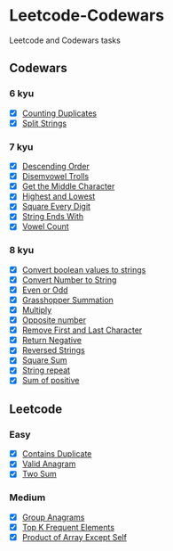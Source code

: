 # Leetcode-Codewars

Leetcode and Codewars tasks

## Codewars

### 6 kyu

- [x] [Counting Duplicates](https://github.com/bipolarbearbringsbeer/LeetCode-CodeWars/blob/main/CodeWars/6kyu/Counting%20Duplicates/counting-duplicates.php)
- [x] [Split Strings](https://github.com/bipolarbearbringsbeer/LeetCode-CodeWars/blob/main/CodeWars/6kyu/Split%20Strings/split-strings.php)

### 7 kyu

- [x] [Descending Order](https://github.com/WEremite/Leetcode-Codewars/blob/main/Codewars/7kyu/Descending%20Order/descending-order.php)
- [x] [Disemvowel Trolls](https://github.com/WEremite/Leetcode-Codewars/blob/main/Codewars/7kyu/Disemvowel%20Trolls/disemvowel-trolls.php)
- [x] [Get the Middle Character]()
- [x] [Highest and Lowest](https://github.com/WEremite/Leetcode-Codewars/blob/main/Codewars/7kyu/Highest%20and%20Lowest/highest-and-lowest.php)
- [x] [Square Every Digit](https://github.com/WEremite/Leetcode-Codewars/blob/main/Codewars/7kyu/Square%20Every%20Digit/square-every-digit.php)
- [x] [String Ends With](https://github.com/bipolarbearbringsbeer/LeetCode-CodeWars/blob/main/CodeWars/7kyu/String%20ends%20with/string-ends-with.php)
- [x] [Vowel Count](https://github.com/WEremite/Leetcode-Codewars/blob/main/Codewars/7kyu/Vowel%20Count/vowel-count.php)

### 8 kyu

- [x] [Convert boolean values to strings](https://github.com/WEremite/Leetcode-Codewars/blob/main/Codewars/8kyu/Convert%20Number%20to%20String/convert-number-to-string.php)
- [x] [Convert Number to String](https://github.com/WEremite/Leetcode-Codewars/blob/main/Codewars/8kyu/Convert%20boolean%20values%20to%20strings/convert-boolean.php)
- [x] [Even or Odd](https://github.com/WEremite/Leetcode-Codewars/blob/main/Codewars/8kyu/Even%20or%20Odd/even-or-odd.php)
- [x] [Grasshopper Summation](https://github.com/WEremite/Leetcode-Codewars/blob/main/Codewars/8kyu/Grasshopper%20%20Summation/summation.php)
- [x] [Multiply](https://github.com/WEremite/Leetcode-Codewars/blob/main/Codewars/8kyu/Multiply/multiply.php)
- [x] [Opposite number](https://github.com/WEremite/Leetcode-Codewars/blob/main/Codewars/8kyu/Opposite%20number/opposite-number.php)
- [x] [Remove First and Last Character](https://github.com/WEremite/Leetcode-Codewars/blob/main/Codewars/8kyu/Remove%20First%20and%20Last%20Character/remove-first-last-char.php)
- [x] [Return Negative](https://github.com/WEremite/Leetcode-Codewars/blob/main/Codewars/8kyu/Return%20Negative/return-negative.php)
- [x] [Reversed Strings](https://github.com/WEremite/Leetcode-Codewars/blob/main/Codewars/8kyu/Reversed%20Strings/reversed-string.php)
- [x] [Square Sum](https://github.com/WEremite/Leetcode-Codewars/blob/main/Codewars/8kyu/Square%20Sum/square-sum.php)
- [x] [String repeat](https://github.com/WEremite/Leetcode-Codewars/blob/main/Codewars/8kyu/String%20repeat/string-repeat.php)
- [x] [Sum of positive](https://github.com/WEremite/Leetcode-Codewars/blob/main/Codewars/8kyu/Sum%20of%20positive/sum-of-positive.php)

## Leetcode

### Easy

- [x] [Contains Duplicate](https://github.com/WEremite/Leetcode-Codewars/blob/main/Leetcode/Easy/217%20Contains%20Duplicate/contains-duplicate.php)
- [x] [Valid Anagram](https://github.com/WEremite/Leetcode-Codewars/blob/main/Leetcode/Easy/242%20Valid%20Anagram/valid-anagram.php)
- [x] [Two Sum](https://github.com/WEremite/Leetcode-Codewars/blob/main/Leetcode/Easy/1%20Two%20Sum/two-sum.php)

### Medium

- [x] [Group Anagrams](https://github.com/WEremite/Leetcode-Codewars/blob/main/Leetcode/Medium/49%20Group%20Anagrams/group-anagrams.php)
- [x] [Top K Frequent Elements](https://github.com/WEremite/Leetcode-Codewars/blob/main/Leetcode/Medium/347%20Top%20K%20Frequent%20Elements/top-k-freq-elem.php)
- [x] [Product of Array Except Self](https://github.com/WEremite/Leetcode-Codewars/blob/main/Leetcode/Medium/238%20Product%20of%20Array%20Except%20Self/product-of-array-exept-self.php)
